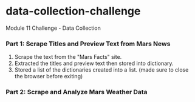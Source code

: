 # data-collection-challenge
Module 11 Challenge - Data Collection

### Part 1: Scrape Titles and Preview Text from Mars News
1. Scrape the text from the "Mars Facts" site.
2. Extracted the titles and preview text then stored into dictionary.
3. Stored a list of the dictionaries created into a list. (made sure to close the browser before exiting)

### Part 2: Scrape and Analyze Mars Weather Data